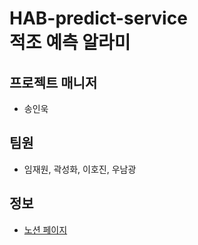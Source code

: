 # HAB-predict-service<br>적조 예측 알라미

## 프로젝트 매니저
- 송인욱
## 팀원
- 임재원, 곽성화, 이호진, 우남광
## 정보
- [노션 페이지](https://walnut-geese-506.notion.site/4-ad1c64e1e7b042b5a182433696874796)
